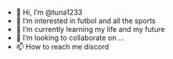 - 👋 Hi, I’m @tuna1233
- 👀 I’m interested in futbol and all the sports 
- 🌱 I’m currently learning my life and my future
- 💞️ I’m looking to collaborate on ...
- 📫 How to reach me  discord

<!---
tuna1233/tuna1233 is a ✨ special ✨ repository because its `README.md` (this file) appears on your GitHub profile.
You can click the Preview link to take a look at your changes.
--->
